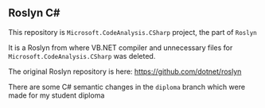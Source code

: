 ## Roslyn C#

This repository is `Microsoft.CodeAnalysis.CSharp` project, the part of `Roslyn`

It is a Roslyn from where VB.NET compiler and unnecessary files for `Microsoft.CodeAnalysis.CSharp` was deleted.

The original Roslyn repository is here: https://github.com/dotnet/roslyn

There are some C# semantic changes in the `diploma` branch which were made for my student diploma

